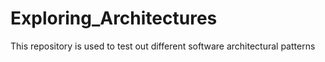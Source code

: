 # Exploring_Architectures
This repository is used to test out different software architectural patterns
